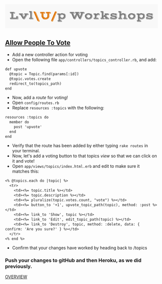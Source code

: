 ![logo](https://github.com/AlliVaughn/lvlup_curriculum/raw/master/images/logo.png)
=================================
## [Allow People To Vote](http://docs.railsbridge.org/intro-to-rails/allow_people_to_vote)

* Add a new controller action for voting 
* Open the following file ```app/controllers/topics_controller.rb```, and add: 
```
def upvote
  @topic = Topic.find(params[:id])
  @topic.votes.create
  redirect_to(topics_path)
end
```
* Now, add a *route* for voting!  
* Open ```config/routes.rb``` 
* Replace ```resources :topics``` with the following: 
```
resources :topics do
  member do
    post 'upvote'
  end
end
```
* Verify that the route has been added by either typing ```rake routes``` in your terminal.
* Now, let's add a voting button to that topics *view* so that we can click on it and vote! 
* Open ```app/views/topics/index.html.erb``` and edit to make sure it matches this: 
```
<% @topics.each do |topic| %>
  <tr>
    <td><%= topic.title %></td>
    <td><%= topic.description %></td>
    <td><%= pluralize(topic.votes.count, "vote") %></td>
    <td><%= button_to '+1', upvote_topic_path(topic), method: :post %></td>
    <td><%= link_to 'Show', topic %></td>
    <td><%= link_to 'Edit', edit_topic_path(topic) %></td>
    <td><%= link_to 'Destroy', topic, method: :delete, data: { confirm: 'Are you sure?' } %></td>
  </tr>
<% end %>
```
* Confirm that your changes have worked by heading back to /topics

### Push your changes to gitHub and then Heroku, as we did previously.

[OVERVIEW](overview.md) 
